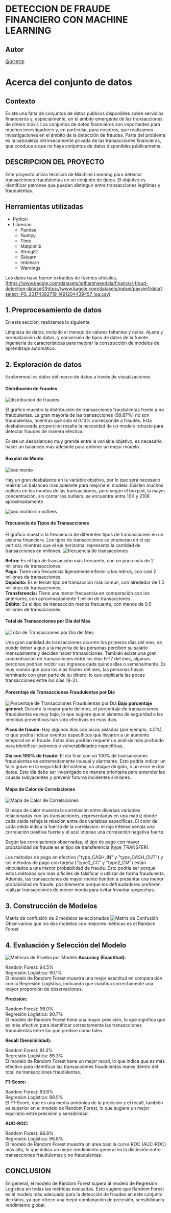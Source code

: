 # DETECCION DE FRAUDE FINANCIERO CON MACHINE LEARNING
## Autor
 [@JORGE](https://github.com/JorgeCcollana-7)
# Acerca del conjunto de datos
## Contexto
Existe una falta de conjuntos de datos públicos disponibles sobre servicios financieros y, especialmente, en el ámbito emergente de las transacciones de dinero móvil. Los conjuntos de datos financieros son importantes para muchos investigadores y, en particular, para nosotros, que realizamos investigaciones en el ámbito de la detección de fraudes. Parte del problema es la naturaleza intrínsecamente privada de las transacciones financieras, que conduce a que no haya conjuntos de datos disponibles públicamente.

## DESCRIPCION DEL PROYECTO

Este proyecto utiliza técnicas de Machine Learning para detectar transacciones fraudulentas en un conjunto de datos. El objetivo es identificar patrones que puedan distinguir entre transacciones legítimas y fraudulentas.

## Herramientas utilizadas

- Python
- Librerías:
  - Pandas
  - Numpy
  - Time
  - Matplotlib
  - StringIO
  - Sklearn
  - Imblearn
  - Warnings
 
Los datos base fueron extraidos de fuentes oficiales, [https://www.kaggle.com/datasets/sriharshaeedala/financial-fraud-detection-dataset](https://www.kaggle.com/datasets/ealaxi/paysim1/data?select=PS_20174392719_1491204439457_log.csv)

## 1. Preprocesamiento de datos
En esta sección, realizamos lo siguiente:

Limpieza de datos, incluido el manejo de valores faltantes y nulos.
Ajuste y normalización de datos, y conversión de tipos de datos de la fuente.
Ingeniería de características para mejorar la construcción de modelos de aprendizaje automático.

## 2. Exploración de datos
Exploremos los datos del marco de datos a través de visualizaciones.

#### Distribución de Fraudes
![distribucion de fraudes](https://github.com/user-attachments/assets/f52d0e8a-b75f-48fc-a87e-36a1d60bfb36)

El gráfico muestra la distribución de transacciones fraudulentas frente a no fraudulentas. 
La gran mayoría de las transacciones (99.87%) no son fraudulentas, mientras que solo el 0.13% corresponde a fraudes. 
Esta desbalanceada proporción resalta la necesidad de un modelo robusto para detectar fraudes de manera efectiva.

Existe un desbalanceo muy grande entre la variable objetivo, es necesario hacer un balanceo más adelante para obtener un mejor modelo.

#### Boxplot de Monto
![box monto](https://github.com/user-attachments/assets/86141d35-90b6-411e-b244-67d6219124d0)

Hay un gran desbalance en la variable objetivo, por lo que será necesario realizar un balanceo más adelante para mejorar el modelo.
Existen muchos outliers en los montos de las transacciones, pero según el boxplot, la mayor concentración, sin contar los outliers, se encuentra entre 10K y 210K aproximadamente

![box monto sin outliers](https://github.com/user-attachments/assets/f671a623-7cb4-4fd7-8346-fc4df8b267dd)


#### Frecuencia de Tipos de Transacciones
El gráfico muestra la frecuencia de diferentes tipos de transacciones en un sistema financiero. Los tipos de transacciones se enumeran en el eje vertical, mientras que el eje horizontal representa la cantidad de transacciones en millones. 
![frecuencia de transacciones](https://github.com/user-attachments/assets/5407cf6f-3edf-4960-ae13-417670e30233)

**Retiro:** Es el tipo de transacción más frecuente, con un poco más de 2 millones de transacciones.  
**Pago:** Tiene una frecuencia ligeramente inferior a los retiros, con casi 2 millones de transacciones.  
**Depósito:** Es el tercer tipo de transacción más común, con alrededor de 1.5 millones de transacciones.  
**Transferencia:** Tiene una menor frecuencia en comparación con los anteriores, con aproximadamente 1 millón de transacciones.  
**Débito:** Es el tipo de transacción menos frecuente, con menos de 0.5 millones de transacciones.  

#### Total de Transacciones por Día del Mes
![Total de Transacciones por Día del Mes](https://github.com/user-attachments/assets/6cc19c2e-f61d-495d-aa1c-de4a2a2b2efa)

Una gran cantidad de transacciones ocurren los primeros días del mes, se puede deber a que a la mayoría de las personas perciben su salario mensualmente y deciden hacer transacciones.
También existe una gran concentración de transacciones entre los días 6-17 del mes, algunas perconas podrían recibir sus ingresos cada quince días o semanalmente.
Es muy común que para los días finales del mes, las personas hayan terminado con gran parte de su dinero, lo que explicaría las pocas transacciones entre los días 18-31.

#### Porcentaje de Transacciones Fraudulentas por Día
![Porcentaje de Transacciones Fraudulentas por Día](https://github.com/user-attachments/assets/56d42483-792c-40c8-999b-1663adb1a247)
**Bajo porcentaje general:** Durante la mayor parte del mes, el porcentaje de transacciones fraudulentas es muy bajo, lo que sugiere que el sistema de seguridad o las medidas preventivas han sido efectivas en esos días.

**Picos de fraude:** Hay algunos días con picos aislados (por ejemplo, 4.5%), lo que podría indicar eventos específicos que llevaron a un aumento temporal en el fraude. Estos días podrían requerir un análisis más profundo para identificar patrones o vulnerabilidades específicas.

**Día con 100% de fraude:** El día final con un 100% de transacciones fraudulentas es extremadamente inusual y alarmante. Esto podría indicar un fallo grave en la seguridad del sistema, un ataque dirigido, o un error en los datos. Este día debe ser investigado de manera prioritaria para entender las causas subyacentes y prevenir futuros incidentes similares.

#### Mapa de Calor de Correlaciones
![Mapa de Calor de Correlaciones](https://github.com/user-attachments/assets/0f956f78-e04c-4e6c-a0cc-029199896f70)  

El mapa de calor muestra la correlación entre diversas variables relacionadas con las transacciones, representadas en una matriz donde cada celda refleja la relación entre dos variables específicas. El color de cada celda indica la fuerza de la correlación: el rojo intenso señala una correlación positiva fuerte y el azul intenso una correlación negativa fuerte.  

Según las correlaciones observadas, el tipo de pago con mayor probabilidad de fraude es el tipo de transferencia (type_TRANSFER).  

Los métodos de pago en efectivo ("type_CASH_IN" y "type_CASH_OUT") y los métodos de pago con tarjeta ("type2_CC" y "type2_CM") están vinculados a una menor probabilidad de fraude. Esto podría ser porque estos métodos son más difíciles de falsificar o utilizar de forma fraudulenta. Además, las transacciones de mayor monto tienden a presentar una menor probabilidad de fraude, posiblemente porque los defraudadores prefieren realizar transacciones de menor monto para evitar levantar sospechas.  

## 3. Construcción de Modelos
Matriz de confusión de 2 modelos seleccionados
![Matriz de Confusión](https://github.com/user-attachments/assets/656b4c5a-fd94-4c46-bc19-a9ba893bee24)
Observamos que los dos modelos con mejorres métricas es el Random Forest 

## 4. Evaluación y Selección del Modelo
![Métricas de Prueba por Modelo](https://github.com/user-attachments/assets/69187bd8-b1df-45e0-9be5-3f6c8479c1a4)
**Accuracy (Exactitud):** 

Random Forest: 94.5%  
Regresión Logística: 90.1%  
El modelo de Random Forest muestra una mejor exactitud en comparación con la Regresión Logística, indicando que clasifica correctamente una mayor proporción de observaciones.  

**Precision:**

Random Forest: 96.0%  
Regresión Logística: 90.7%  
El modelo de Random Forest tiene una mayor precisión, lo que significa que es más efectivo para identificar correctamente las transacciones fraudulentas entre las que predice como tales.  

**Recall (Sensibilidad):**

Random Forest: 91.3%  
Regresión Logística: 86.3%  
El modelo de Random Forest tiene un mejor recall, lo que indica que es más efectivo para identificar las transacciones   fraudulentas reales dentro del total de transacciones fraudulentas.  

**F1-Score:**

Random Forest: 93.6%  
Regresión Logística: 88.5%  
El F1-Score, que es una media armónica de la precisión y el recall, también es superior en el modelo de Random Forest, lo que sugiere un mejor equilibrio entre precisión y sensibilidad.  

**AUC-ROC:**

Random Forest: 98.8%  
Regresión Logística: 96.8%  
El modelo de Random Forest muestra un área bajo la curva ROC (AUC-ROC) más alta, lo que indica un mejor rendimiento general en la distinción entre transacciones fraudulentas y no fraudulentas.

## CONCLUSION
En general, el modelo de Random Forest supera al modelo de Regresión Logística en todas las métricas evaluadas. Esto sugiere que Random Forest es el modelo más adecuado para la detección de fraudes en este conjunto de datos, ya que ofrece una mejor combinación de precisión, sensibilidad y rendimiento global.

